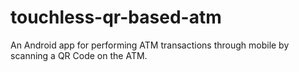 # touchless-qr-based-atm
An Android app for performing ATM transactions through mobile by scanning a QR Code on the ATM.
